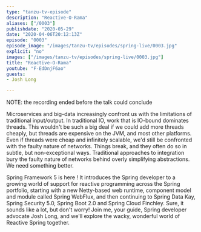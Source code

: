 ```yaml
---
type: "tanzu-tv-episode"
description: "Reactive-O-Rama"
aliases: ["/0003"]
publishdate: "2020-05-29"
date: "2020-04-06T20:12:13Z"
episode: "0003"
episode_image: "/images/tanzu-tv/episodes/spring-live/0003.jpg"
explicit: "no"
images: ["/images/tanzu-tv/episodes/spring-live/0003.jpg"]
title: "Reactive-O-Rama"
youtube: "F-EdDnjF6ao"
guests: 
- Josh Long

---
```


NOTE: the recording ended before the talk could conclude

Microservices and big-data increasingly confront us with the limitations of traditional input/output. In traditional IO, work that is IO-bound dominates threads. This wouldn't be such a big deal if we could add more threads cheaply, but threads are expensive on the JVM, and most other platforms. Even if threads were cheap and infinitely scalable, we'd still be confronted with the faulty nature of networks. Things break, and they often do so in subtle, but non-exceptional ways. Traditional approaches to integration bury the faulty nature of networks behind overly simplifying abstractions. We need something better.

Spring Framework 5 is here ! It introduces the Spring developer to a growing world of support for reactive programming across the Spring portfolio, starting with a new Netty-based web runtime, component model and module called Spring WebFlux, and then continuing to Spring Data Kay, Spring Security 5.0, Spring Boot 2.0 and Spring Cloud Finchley. Sure, it sounds like a lot, but don't worry! Join me, your guide, Spring developer advocate Josh Long, and we'll explore the wacky, wonderful world of Reactive Spring together.



